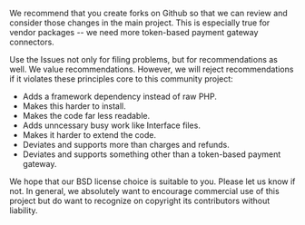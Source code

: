 We recommend that you create forks on Github so that we can review and consider those changes in the main project. This is
especially true for vendor packages -- we need more token-based payment gateway connectors.

Use the Issues not only for filing problems, but for recommendations as well. We value recommendations. However, we will reject
recommendations if it violates these principles core to this community project:

* Adds a framework dependency instead of raw PHP.
* Makes this harder to install.
* Makes the code far less readable.
* Adds unncessary busy work like Interface files.
* Makes it harder to extend the code.
* Deviates and supports more than charges and refunds.
* Deviates and supports something other than a token-based payment gateway.

We hope that our BSD license choice is suitable to you. Please let us know if not. In general, we absolutely want to encourage 
commercial use of this project but do want to recognize on copyright its contributors without liability.



